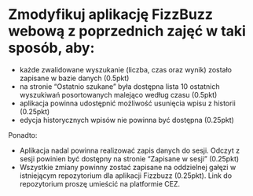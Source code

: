 # Zmodyfikuj aplikację FizzBuzz webową z poprzednich zajęć w taki sposób, aby:

- każde zwalidowane wyszukanie (liczba, czas oraz wynik) zostało zapisane w
bazie danych (0.5pkt)
- na stronie “Ostatnio szukane” była dostępna lista 10 ostatnich wyszukiwań
posortowanych malejąco według czasu (0.5pkt)
- aplikacja powinna udostępnić możliwość usunięcia wpisu z historii
(0.25pkt)
- edycja historycznych wpisów nie powinna być dostępna (0.25pkt)

Ponadto:

- Aplikacja nadal powinna realizować zapis danych do sesji. Odczyt z sesji
powinien być dostępny na stronie “Zapisane w sesji” (0.25pkt)
- Wszystkie zmiany powinny zostać zapisane na oddzielnej gałęzi w
istniejącym repozytorium dla aplikacji Fizzbuzz (0.25pkt). Link do
repozytorium proszę umieścić na platformie CEZ.
